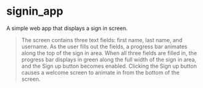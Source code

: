 # signin_app
A simple web app that displays a sign in screen.
> The screen contains three text fields: first name, last name, and username. As the user fills out the fields, a progress bar animates along the top of the sign in area. When all three fields are filled in, the progress bar displays in green along the full width of the sign in area, and the Sign up button becomes enabled. Clicking the Sign up button causes a welcome screen to animate in from the bottom of the screen.
